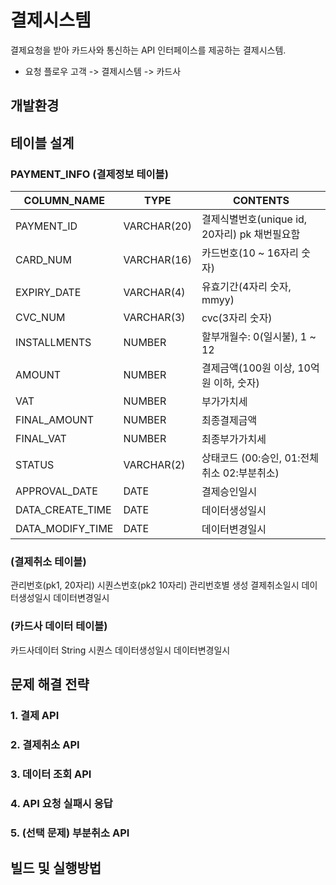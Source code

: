 # 결제시스템
결제요청을 받아 카드사와 통신하는 API 인터페이스를 제공하는 결제시스템.

* 요청 플로우
고객 -> 결제시스템 -> 카드사

## 개발환경

## 테이블 설계

### PAYMENT_INFO (결제정보 테이블)
| COLUMN_NAME      | TYPE        | CONTENTS                                      |
|------------------|-------------|-----------------------------------------------|
| PAYMENT_ID       | VARCHAR(20) | 결제식별번호(unique id, 20자리) pk 채번필요함 |
| CARD_NUM         | VARCHAR(16) | 카드번호(10 ~ 16자리 숫자)                    |
| EXPIRY_DATE      | VARCHAR(4)  | 유효기간(4자리 숫자, mmyy)                    |
| CVC_NUM          | VARCHAR(3)  | cvc(3자리 숫자)                               |
| INSTALLMENTS     | NUMBER      | 할부개월수: 0(일시불), 1 ~ 12                 |
| AMOUNT           | NUMBER      | 결제금액(100원 이상, 10억원 이하, 숫자)       |
| VAT              | NUMBER      | 부가가치세                                    |
| FINAL_AMOUNT     | NUMBER      | 최종결제금액                                  |
| FINAL_VAT        | NUMBER      | 최종부가가치세                                |
| STATUS           | VARCHAR(2)  | 상태코드 (00:승인, 01:전체취소 02:부분취소)   |
| APPROVAL_DATE    | DATE        | 결제승인일시                                  |
| DATA_CREATE_TIME | DATE        | 데이터생성일시                                |
| DATA_MODIFY_TIME | DATE        | 데이터변경일시                                |

### (결제취소 테이블)
관리번호(pk1, 20자리)
시퀀스번호(pk2 10자리) 관리번호별 생성
결제취소일시
데이터생성일시
데이터변경일시

### (카드사 데이터 테이블)
카드사데이터 String
시퀀스
데이터생성일시
데이터변경일시

## 문제 해결 전략

  ### 1. 결제 API
  ### 2. 결제취소 API
  ### 3. 데이터 조회 API
  ### 4. API 요청 실패시 응답
  ### 5. (선택 문제) 부분취소 API
  
## 빌드 및 실행방법
